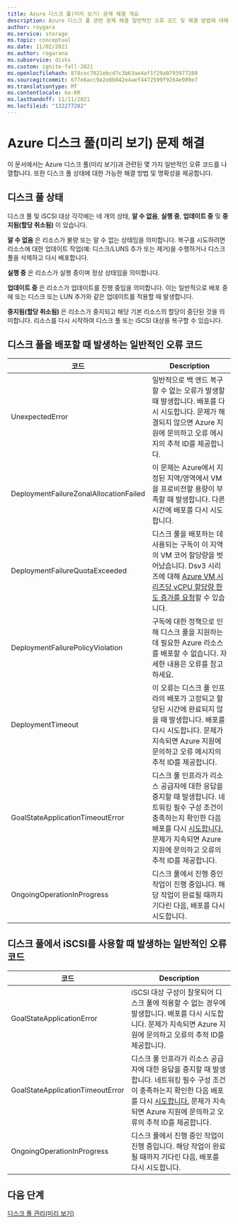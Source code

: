 ```yaml
---
title: Azure 디스크 풀(미리 보기) 문제 해결 개요
description: Azure 디스크 풀 관련 문제 해결 일반적인 오류 코드 및 해결 방법에 대해 알아봅니다.
author: roygara
ms.service: storage
ms.topic: conceptual
ms.date: 11/02/2021
ms.author: rogarana
ms.subservice: disks
ms.custom: ignite-fall-2021
ms.openlocfilehash: 878cec7021ebcd7c3b63ae4af1f29a0793977280
ms.sourcegitcommit: 677e8acc9a2e8b842e4aef4472599f9264e989e7
ms.translationtype: MT
ms.contentlocale: ko-KR
ms.lasthandoff: 11/11/2021
ms.locfileid: "132277282"
---
```

# <a name="troubleshoot-azure-disk-pools-preview"></a>Azure 디스크 풀(미리 보기) 문제 해결

이 문서에서는 Azure 디스크 풀(미리 보기)과 관련된 몇 가지 일반적인 오류 코드를 나열합니다. 또한 디스크 풀 상태에 대한 가능한 해결 방법 및 명확성을 제공합니다.

## <a name="disk-pool-status"></a>디스크 풀 상태

디스크 풀 및 iSCSI 대상 각각에는 네 개의 상태, **알 수 없음**, **실행 중**, **업데이트 중** 및 **중지됨(할당 취소됨)** 이 있습니다.

**알 수 없음** 은 리소스가 불량 또는 알 수 없는 상태임을 의미합니다. 복구를 시도하려면 리소스에 대한 업데이트 작업(예: 디스크/LUNS 추가 또는 제거)을 수행하거나 디스크 풀을 삭제하고 다시 배포합니다.

**실행 중** 은 리소스가 실행 중이며 정상 상태임을 의미합니다.

**업데이트 중** 은 리소스가 업데이트를 진행 중임을 의미합니다. 이는 일반적으로 배포 중에 또는 디스크 또는 LUN 추가와 같은 업데이트를 적용할 때 발생합니다.

**중지됨(할당 취소됨)** 은 리소스가 중지되고 해당 기본 리소스의 할당이 중단된 것을 의미합니다. 리소스를 다시 시작하여 디스크 풀 또는 iSCSI 대상을 복구할 수 있습니다.

## <a name="common-failure-codes-when-deploying-a-disk-pool"></a>디스크 풀을 배포할 때 발생하는 일반적인 오류 코드
 
|코드  |Description  |
|---------|---------|
|UnexpectedError     |일반적으로 백 엔드 복구할 수 없는 오류가 발생할 때 발생합니다. 배포를 다시 시도합니다. 문제가 해결되지 않으면 Azure 지원에 문의하고 오류 메시지의 추적 ID를 제공합니다.         |
|DeploymentFailureZonalAllocationFailed     |이 문제는 Azure에서 지정된 지역/영역에서 VM을 프로비전할 용량이 부족할 때 발생합니다. 다른 시간에 배포를 다시 시도합니다.         |
|DeploymentFailureQuotaExceeded     |디스크 풀을 배포하는 데 사용되는 구독이 이 지역의 VM 코어 할당량을 벗어났습니다. Dsv3 시리즈에 대해 [Azure VM 시리즈당 vCPU 할당량 한도 증가를 요청](../azure-portal/supportability/per-vm-quota-requests.md)할 수 있습니다.         |
|DeploymentFailurePolicyViolation     |구독에 대한 정책으로 인해 디스크 풀을 지원하는 데 필요한 Azure 리소스를 배포할 수 없습니다. 자세한 내용은 오류를 참고하세요.         |
|DeploymentTimeout     |이 오류는 디스크 풀 인프라의 배포가 고정되고 할당된 시간에 완료되지 않을 때 발생합니다. 배포를 다시 시도합니다. 문제가 지속되면 Azure 지원에 문의하고 오류 메시지의 추적 ID를 제공합니다.         |
|GoalStateApplicationTimeoutError     |디스크 풀 인프라가 리소스 공급자에 대한 응답을 중지할 때 발생합니다. 네트워킹 필수 구성 조건이 충족하는지 확인한 다음 배포를 다시 [시도합니다.](disks-pools-deploy.md#prerequisites) 문제가 지속되면 Azure 지원에 문의하고 오류의 추적 ID를 제공합니다.         |
|OngoingOperationInProgress     |디스크 풀에서 진행 중인 작업이 진행 중입니다. 해당 작업이 완료될 때까지 기다린 다음, 배포를 다시 시도합니다.         |

## <a name="common-failure-codes-when-enabling-iscsi-on-disk-pools"></a>디스크 풀에서 iSCSI를 사용할 때 발생하는 일반적인 오류 코드

|코드  |Description  |
|---------|---------|
|GoalStateApplicationError     |iSCSI 대상 구성이 잘못되어 디스크 풀에 적용할 수 없는 경우에 발생합니다. 배포를 다시 시도합니다. 문제가 지속되면 Azure 지원에 문의하고 오류의 추적 ID를 제공합니다.         |
|GoalStateApplicationTimeoutError     |디스크 풀 인프라가 리소스 공급자에 대한 응답을 중지할 때 발생합니다. 네트워킹 필수 구성 조건이 충족하는지 확인한 다음 배포를 다시 [시도합니다.](disks-pools-deploy.md#prerequisites) 문제가 지속되면 Azure 지원에 문의하고 오류의 추적 ID를 제공합니다.         |
|OngoingOperationInProgress     |디스크 풀에서 진행 중인 작업이 진행 중입니다. 해당 작업이 완료될 때까지 기다린 다음, 배포를 다시 시도합니다.         |

## <a name="next-steps"></a>다음 단계

[디스크 풀 관리(미리 보기)](disks-pools-manage.md)

